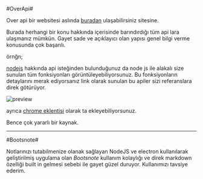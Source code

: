 #OverApi#

Over api bir websitesi aslında [buradan](http://overapi.com/) ulaşabilirsiniz sitesine.

Burada herhangi bir konu hakkında içerisinde barındırdığı tüm api lara ulaşmanız mümkün. Gayet sade ve açıklayıcı olan yapısı genel bilgi verme konusunda çok başarılı.

örnğn;

[nodejs](http://overapi.com/nodejs) hakkında api isteğinden bulunduğunuz da node js ile alakalı size sunulan tüm fonksiyonları görüntüleyebiliyorsunuz. Bu fonksiyonların detaylarını merak ediyorsanız link olarak sunulan bu apiler sizi referanslara direk götürüyor.

![preview](http://snag.gy/98QWA.jpg)

ayrıca [chrome eklentisi](https://chrome.google.com/webstore/detail/all-cheat-sheets/oedodeocfdeegliepeeoieemhdgoijod) olarak ta ekleyebiliyorsunuz. 

Bence çok yararlı bir kaynak.

----

#Bootsnote#

Notlarınızı tutabilmenize olanak sağlayan NodeJS ve electron kullanılarak geliştirilmiş uygulama olan *Bootsnote* kullanım kolaylığı ve direk markdown özelliği built in gelmesi sebebi ile gayet güzel duruyor. Kullanımızı tavsiye ederim.
